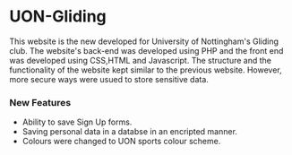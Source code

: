 # UON-Gliding

This website is the new developed for University of Nottingham's Gliding club. The website's back-end was developed using PHP and the front end was developed using
CSS,HTML and Javascript. The structure and the functionality of the website kept similar to the previous website. However, more secure ways were usued to store sensitive 
data.

### New Features
- Ability to save Sign Up forms.
- Saving personal data in a databse in an encripted manner.
- Colours were changed to UON sports colour scheme.
